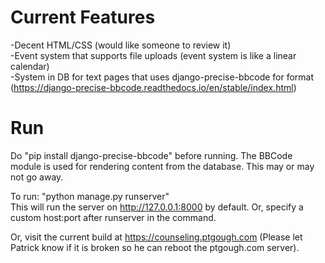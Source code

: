 # Current Features

-Decent HTML/CSS (would like someone to review it)<br>
-Event system that supports file uploads (event system is like a linear calendar)<br>
-System in DB for text pages that uses django-precise-bbcode for format<br>
(https://django-precise-bbcode.readthedocs.io/en/stable/index.html)

# Run

Do "pip install django-precise-bbcode" before running.
The BBCode module is used for rendering content from the database.  This may or may not go away.<br>

To run: "python manage.py runserver"<br>
This will run the server on http://127.0.0.1:8000 by default.  Or, specify a custom host:port after runserver in the command.<br>

Or, visit the current build at https://counseling.ptgough.com (Please let Patrick know if it is broken so he can reboot the ptgough.com server).<br>
